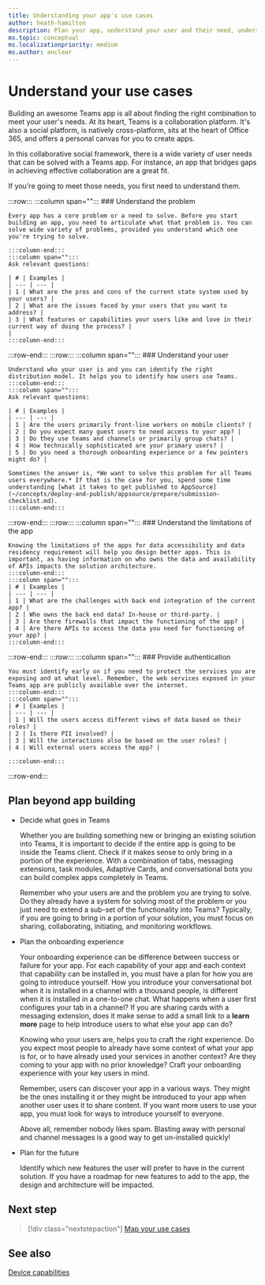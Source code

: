 ```yaml
---
title: Understanding your app's use cases
author: heath-hamilton
description: Plan your app, understand your user and their need, understand the user problems that your app would solve, plan user authentication and their onboarding experience
ms.topic: conceptual
ms.localizationpriority: medium
ms.author: anclear
---
```


# Understand your use cases

Building an awesome Teams app is all about finding the right combination to meet your user's needs. At its heart, Teams is a collaboration platform. It's also a social platform, is natively cross-platform, sits at the heart of Office 365, and offers a personal canvas for you to create apps.

In this collaborative social framework, there is a wide variety of user needs that can be solved with a Teams app. For instance, an app that bridges gaps in achieving effective collaboration are a great fit.

If you're going to meet those needs, you first need to understand them.

:::row:::
    :::column span="":::
    ### Understand the problem

    Every app has a core problem or a need to solve. Before you start building an app, you need to articulate what that problem is. You can solve wide variety of problems, provided you understand which one you're trying to solve.
    
    :::column-end:::
    :::column span="":::
    Ask relevant questions:
    
    | # | Examples |
    | --- | --- |
    | 1 | What are the pros and cons of the current state system used by your users? |
    | 2 | What are the issues faced by your users that you want to address? |
    | 3 | What features or capabilities your users like and love in their current way of doing the process? |
    |
    :::column-end:::
:::row-end:::
:::row:::
    :::column span="":::
    ### Understand your user

    Understand who your user is and you can identify the right distribution model. It helps you to identify how users use Teams.
    :::column-end:::
    :::column span="":::
    Ask relevant questions:
    
    | # | Examples |
    | --- | --- |
    | 1 | Are the users primarily front-line workers on mobile clients? |
    | 2 | Do you expect many guest users to need access to your app? |
    | 3 | Do they use teams and channels or primarily group chats? |
    | 4 | How technically sophisticated are your primary users? |
    | 5 | Do you need a thorough onboarding experience or a few pointers might do? |

    Sometimes the answer is, *We want to solve this problem for all Teams users everywhere.* If that is the case for you, spend some time understanding [what it takes to get published to AppSource](~/concepts/deploy-and-publish/appsource/prepare/submission-checklist.md).
    :::column-end:::
:::row-end:::
:::row:::
    :::column span="":::
    ### Understand the limitations of the app

    Knowing the limitations of the apps for data accessibility and data residency requirement will help you design better apps. This is important, as having information on who owns the data and availability of APIs impacts the solution architecture.
    :::column-end:::
    :::column span="":::
    | # | Examples |
    | --- | --- |
    | 1 | What are the challenges with back end integration of the current app? |
    | 2 | Who owns the back end data? In-house or third-party. |
    | 3 | Are there firewalls that impact the functioning of the app? |
    | 4 | Are there APIs to access the data you need for functioning of your app? |
    :::column-end:::
:::row-end:::
:::row:::
    :::column span="":::
    ### Provide authentication

    You must identify early on if you need to protect the services you are exposing and at what level. Remember, the web services exposed in your Teams app are publicly available over the internet.
    :::column-end:::
    :::column span="":::
    | # | Examples |
    | --- | --- |
    | 1 | Will the users access different views of data based on their roles? |
    | 2 | Is there PII involved? |
    | 3 | Will the interactions also be based on the user roles? |
    | 4 | Will external users access the app? |

    :::column-end:::
:::row-end:::

## Plan beyond app building

- Decide what goes in Teams

    Whether you are building something new or bringing an existing solution into Teams, it is important to decide if the entire app is going to be inside the Teams client. Check if it makes sense to only bring in a portion of the experience. With a combination of tabs, messaging extensions, task modules, Adaptive Cards, and conversational bots you can build complex apps completely in Teams.

    Remember who your users are and the problem you are trying to solve. Do they already have a system for solving most of the problem or you just need to extend a sub-set of the functionality into Teams? Typically, if you are going to bring in a portion of your solution, you must focus on sharing, collaborating, initiating, and monitoring workflows.

- Plan the onboarding experience

    Your onboarding experience can be difference between success or failure for your app. For each capability of your app and each context that capability can be installed in, you must have a plan for how you are going to introduce yourself. How you introduce your conversational bot when it is installed in a channel with a thousand people, is different when it is installed in a one-to-one chat. What happens when a user first configures your tab in a channel? If you are sharing cards with a messaging extension, does it make sense to add a small link to a **learn more** page to help introduce users to what else your app can do?

    Knowing who your users are, helps you to craft the right experience. Do you expect most people to already have some context of what your app is for, or to have already used your services in another context? Are they coming to your app with no prior knowledge? Craft your onboarding experience with your key users in mind.
    
    Remember, users can discover your app in a various ways. They might be the ones installing it or they might be introduced to your app when another user uses it to share content. If you want more users to use your app, you must look for ways to introduce yourself to everyone.
    
    Above all, remember nobody likes spam. Blasting away with personal and channel messages is a good way to get un-installed quickly!

- Plan for the future

    Identify which new features the user will prefer to have in the current solution. If you have a roadmap for new features to add to the app, the design and architecture will be impacted.

## Next step

> [!div class="nextstepaction"]
> [Map your use cases](../../concepts/design/map-use-cases.md)

## See also

[Device capabilities](~/concepts/device-capabilities/device-capabilities-overview.md)
